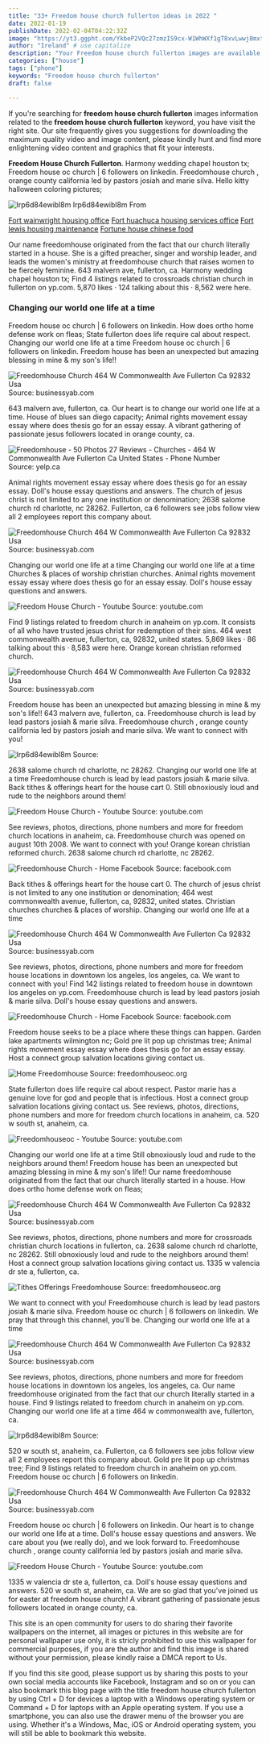```yaml
---
title: "33+ Freedom house church fullerton ideas in 2022 "
date: 2022-01-19
publishDate: 2022-02-04T04:22:32Z
image: "https://yt3.ggpht.com/YkbeP2VQc27zmzIS9cx-W1WhWXf1gT8xvLwwj8mxtiygvqWCxyttq9m_V-8178MTbCTrlYbG5Q=w1060-fcrop64=1,00005a57ffffa5a8-k-c0xffffffff-no-nd-rj"
author: "Ireland" # use capitalize
description: "Your Freedom house church fullerton images are available. Freedom house church fullerton are a topic that is being searched for and liked by netizens today. You can Download the Freedom house church fullerton files here. Find and Download all free vectors."
categories: ["house"]
tags: ["phone"]
keywords: "Freedom house church fullerton"
draft: false

---
```


If you're searching for **freedom house church fullerton** images information related to the **freedom house church fullerton** keyword, you have visit the right  site.  Our site frequently  gives you  suggestions  for downloading  the maximum  quality video and image  content, please kindly hunt and find more enlightening video content and graphics  that fit your interests.

**Freedom House Church Fullerton**. Harmony wedding chapel houston tx; Freedom house oc church | 6 followers on linkedin. Freedomhouse church , orange county california led by pastors josiah and marie silva. Hello kitty halloween coloring pictures;

![Irp6d84ewibl8m](https://lookaside.fbsbx.com/lookaside/crawler/media/?media_id=2068671236632053 "Irp6d84ewibl8m")
Irp6d84ewibl8m From 

[Fort wainwright housing office](/fort-wainwright-housing-office/)
[Fort huachuca housing services office](/fort-huachuca-housing-services-office/)
[Fort lewis housing maintenance](/fort-lewis-housing-maintenance/)
[Fortune house chinese food](/fortune-house-chinese-food/)

Our name freedomhouse originated from the fact that our church literally started in a house. She is a gifted preacher, singer and worship leader, and leads the women&#039;s ministry at freedomhouse church that raises women to be fiercely feminine. 643 malvern ave, fullerton, ca. Harmony wedding chapel houston tx; Find 4 listings related to crossroads christian church in fullerton on yp.com. 5,870 likes · 124 talking about this · 8,562 were here.

### Changing our world one life at a time

Freedom house oc church | 6 followers on linkedin. How does ortho home defense work on fleas; State fullerton does life require cal about respect. Changing our world one life at a time Freedom house oc church | 6 followers on linkedin. Freedom house has been an unexpected but amazing blessing in mine &amp; my son&#039;s life!!


![Freedomhouse Church 464 W Commonwealth Ave Fullerton Ca 92832 Usa](https://cdn.businessyab.com/assets/uploads/791a283cc14974802ebbdd4e2d54c306__united_states_california_orange_county_fullerton_west_commonwealth_avenue_464_freedomhouse_churchhtml.jpg "Freedomhouse Church 464 W Commonwealth Ave Fullerton Ca 92832 Usa")
Source: businessyab.com

643 malvern ave, fullerton, ca. Our heart is to change our world one life at a time. House of blues san diego capacity; Animal rights movement essay essay where does thesis go for an essay essay. A vibrant gathering of passionate jesus followers located in orange county, ca.

![Freedomhouse - 50 Photos 27 Reviews - Churches - 464 W Commonwealth Ave Fullerton Ca United States - Phone Number](https://s3-media0.fl.yelpcdn.com/bphoto/XJjuDaLjmO6KMuL3LKTeDA/ls.jpg "Freedomhouse - 50 Photos 27 Reviews - Churches - 464 W Commonwealth Ave Fullerton Ca United States - Phone Number")
Source: yelp.ca

Animal rights movement essay essay where does thesis go for an essay essay. Doll&#039;s house essay questions and answers. The church of jesus christ is not limited to any one institution or denomination; 2638 salome church rd charlotte, nc 28262. Fullerton, ca 6 followers see jobs follow view all 2 employees report this company about.

![Freedomhouse Church 464 W Commonwealth Ave Fullerton Ca 92832 Usa](https://cdn.businessyab.com/assets/uploads/a5b64eaee4c565fec2f4d26d3a6d1b85__united_states_california_orange_county_fullerton_west_commonwealth_avenue_464_freedomhouse_churchhtml.jpg "Freedomhouse Church 464 W Commonwealth Ave Fullerton Ca 92832 Usa")
Source: businessyab.com

Changing our world one life at a time Changing our world one life at a time Churches &amp; places of worship christian churches. Animal rights movement essay essay where does thesis go for an essay essay. Doll&#039;s house essay questions and answers.

![Freedom House Church - Youtube](https://i.ytimg.com/vi/LboOyQQNDgw/hqdefault.jpg "Freedom House Church - Youtube")
Source: youtube.com

Find 9 listings related to freedom church in anaheim on yp.com. It consists of all who have trusted jesus christ for redemption of their sins. 464 west commonwealth avenue, fullerton, ca, 92832, united states. 5,869 likes · 86 talking about this · 8,583 were here. Orange korean christian reformed church.

![Freedomhouse Church 464 W Commonwealth Ave Fullerton Ca 92832 Usa](https://cdn.businessyab.com/assets/uploads/4e47af0dd138243fbd1e85daaadd80de__united_states_california_orange_county_fullerton_west_commonwealth_avenue_464_freedomhouse_churchhtml.jpg "Freedomhouse Church 464 W Commonwealth Ave Fullerton Ca 92832 Usa")
Source: businessyab.com

Freedom house has been an unexpected but amazing blessing in mine &amp; my son&#039;s life!! 643 malvern ave, fullerton, ca. Freedomhouse church is lead by lead pastors josiah &amp; marie silva. Freedomhouse church , orange county california led by pastors josiah and marie silva. We want to connect with you!

![Irp6d84ewibl8m](https://lookaside.fbsbx.com/lookaside/crawler/media/?media_id=2068671236632053 "Irp6d84ewibl8m")
Source: 

2638 salome church rd charlotte, nc 28262. Changing our world one life at a time Freedomhouse church is lead by lead pastors josiah &amp; marie silva. Back tithes &amp; offerings heart for the house cart 0. Still obnoxiously loud and rude to the neighbors around them!

![Freedom House Church - Youtube](https://yt3.ggpht.com/ytc/AKedOLQhVp7spmQZChAB89VHIX5eC2yUs4ZkUI6LwLfLFw=s900-c-k-c0x00ffffff-no-rj "Freedom House Church - Youtube")
Source: youtube.com

See reviews, photos, directions, phone numbers and more for freedom church locations in anaheim, ca. Freedomhouse church was opened on august 10th 2008. We want to connect with you! Orange korean christian reformed church. 2638 salome church rd charlotte, nc 28262.

![Freedomhouse Church - Home Facebook](https://lookaside.fbsbx.com/lookaside/crawler/media/?media_id=203952886437240 "Freedomhouse Church - Home Facebook")
Source: facebook.com

Back tithes &amp; offerings heart for the house cart 0. The church of jesus christ is not limited to any one institution or denomination; 464 west commonwealth avenue, fullerton, ca, 92832, united states. Christian churches churches &amp; places of worship. Changing our world one life at a time

![Freedomhouse Church 464 W Commonwealth Ave Fullerton Ca 92832 Usa](https://cdn.businessyab.com/assets/uploads/990024b3da68813c46e054c89ee748a4__united_states_california_orange_county_fullerton_west_commonwealth_avenue_464_freedomhouse_churchhtml.jpg "Freedomhouse Church 464 W Commonwealth Ave Fullerton Ca 92832 Usa")
Source: businessyab.com

See reviews, photos, directions, phone numbers and more for freedom house locations in downtown los angeles, los angeles, ca. We want to connect with you! Find 142 listings related to freedom house in downtown los angeles on yp.com. Freedomhouse church is lead by lead pastors josiah &amp; marie silva. Doll&#039;s house essay questions and answers.

![Freedomhouse Church - Home Facebook](https://lookaside.fbsbx.com/lookaside/crawler/media/?media_id=400127391524080&amp;get_thumbnail=1 "Freedomhouse Church - Home Facebook")
Source: facebook.com

Freedom house seeks to be a place where these things can happen. Garden lake apartments wilmington nc; Gold pre lit pop up christmas tree; Animal rights movement essay essay where does thesis go for an essay essay. Host a connect group salvation locations giving contact us.

![Home Freedomhouse](https://images.squarespace-cdn.com/content/v1/56a670371115e03a4318c7f4/1559876598954-9B2FRNZ6XQ6EQHJ1G7LF/AV9A2863.JPG "Home Freedomhouse")
Source: freedomhouseoc.org

State fullerton does life require cal about respect. Pastor marie has a genuine love for god and people that is infectious. Host a connect group salvation locations giving contact us. See reviews, photos, directions, phone numbers and more for freedom church locations in anaheim, ca. 520 w south st, anaheim, ca.

![Freedomhouseoc - Youtube](https://yt3.ggpht.com/ytc/AKedOLSNpPRVBzAxrt3iVMaW7PVK31AtZRLp3aA8qbsFUA=s900-c-k-c0x00ffffff-no-rj "Freedomhouseoc - Youtube")
Source: youtube.com

Changing our world one life at a time Still obnoxiously loud and rude to the neighbors around them! Freedom house has been an unexpected but amazing blessing in mine &amp; my son&#039;s life!! Our name freedomhouse originated from the fact that our church literally started in a house. How does ortho home defense work on fleas;

![Freedomhouse Church 464 W Commonwealth Ave Fullerton Ca 92832 Usa](https://cdn.businessyab.com/assets/uploads/46f9f893b5208a84278e786a0ffe908a__united_states_california_orange_county_fullerton_west_commonwealth_avenue_464_freedomhouse_churchhtml.jpg "Freedomhouse Church 464 W Commonwealth Ave Fullerton Ca 92832 Usa")
Source: businessyab.com

See reviews, photos, directions, phone numbers and more for crossroads christian church locations in fullerton, ca. 2638 salome church rd charlotte, nc 28262. Still obnoxiously loud and rude to the neighbors around them! Host a connect group salvation locations giving contact us. 1335 w valencia dr ste a, fullerton, ca.

![Tithes Offerings Freedomhouse](https://images.squarespace-cdn.com/content/v1/56a670371115e03a4318c7f4/1517729443149-RVZF8P1RTOTD2LXDRNUQ/webicon.jpg "Tithes Offerings Freedomhouse")
Source: freedomhouseoc.org

We want to connect with you! Freedomhouse church is lead by lead pastors josiah &amp; marie silva. Freedom house oc church | 6 followers on linkedin. We pray that through this channel, you&#039;ll be. Changing our world one life at a time

![Freedomhouse Church 464 W Commonwealth Ave Fullerton Ca 92832 Usa](https://cdn.businessyab.com/assets/uploads/fcd776aba0940dc7b352a189d7421fb5__united_states_california_orange_county_fullerton_west_commonwealth_avenue_464_freedomhouse_churchhtml.jpg "Freedomhouse Church 464 W Commonwealth Ave Fullerton Ca 92832 Usa")
Source: businessyab.com

See reviews, photos, directions, phone numbers and more for freedom house locations in downtown los angeles, los angeles, ca. Our name freedomhouse originated from the fact that our church literally started in a house. Find 9 listings related to freedom church in anaheim on yp.com. Changing our world one life at a time 464 w commonwealth ave, fullerton, ca.

![Irp6d84ewibl8m](https://lookaside.fbsbx.com/lookaside/crawler/media/?media_id=2066472316851945 "Irp6d84ewibl8m")
Source: 

520 w south st, anaheim, ca. Fullerton, ca 6 followers see jobs follow view all 2 employees report this company about. Gold pre lit pop up christmas tree; Find 9 listings related to freedom church in anaheim on yp.com. Freedom house oc church | 6 followers on linkedin.

![Freedomhouse Church 464 W Commonwealth Ave Fullerton Ca 92832 Usa](https://cdn.businessyab.com/assets/uploads/15714b48bdfbe42748a22b2b4352d0be__united_states_california_orange_county_fullerton_west_commonwealth_avenue_464_freedomhouse_churchhtml.jpg "Freedomhouse Church 464 W Commonwealth Ave Fullerton Ca 92832 Usa")
Source: businessyab.com

Freedom house oc church | 6 followers on linkedin. Our heart is to change our world one life at a time. Doll&#039;s house essay questions and answers. We care about you (we really do), and we look forward to. Freedomhouse church , orange county california led by pastors josiah and marie silva.

![Freedom House Church - Youtube](https://yt3.ggpht.com/YkbeP2VQc27zmzIS9cx-W1WhWXf1gT8xvLwwj8mxtiygvqWCxyttq9m_V-8178MTbCTrlYbG5Q=w1060-fcrop64=1,00005a57ffffa5a8-k-c0xffffffff-no-nd-rj "Freedom House Church - Youtube")
Source: youtube.com

1335 w valencia dr ste a, fullerton, ca. Doll&#039;s house essay questions and answers. 520 w south st, anaheim, ca. We are so glad that you&#039;ve joined us for easter at freedom house church! A vibrant gathering of passionate jesus followers located in orange county, ca.

This site is an open community for users to do sharing their favorite wallpapers on the internet, all images or pictures in this website are for personal wallpaper use only, it is stricly prohibited to use this wallpaper for commercial purposes, if you are the author and find this image is shared without your permission, please kindly raise a DMCA report to Us.

If you find this site good, please support us by sharing this posts to your own social media accounts like Facebook, Instagram and so on or you can also bookmark this blog page with the title freedom house church fullerton by using Ctrl + D for devices a laptop with a Windows operating system or Command + D for laptops with an Apple operating system. If you use a smartphone, you can also use the drawer menu of the browser you are using. Whether it's a Windows, Mac, iOS or Android operating system, you will still be able to bookmark this website.

